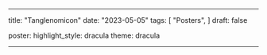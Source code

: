 ---

title: "Tanglenomicon"
date: "2023-05-05"
tags: [
    "Posters",
]
draft: false

poster:
  highlight_style: dracula
  theme: dracula

---